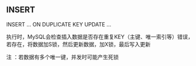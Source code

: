 INSERT
-

INSERT ... ON DUPLICATE KEY UPDATE ...

执行时，MySQL会检查插入数据是否存在重复KEY（主键、唯一索引等）错误，若存在，将数据加S锁，然后更新数据，加X锁，最后写入更新

注 ：若数据有多个唯一键，并发时可能产生死锁

